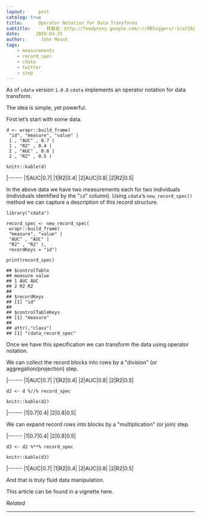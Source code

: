 ```yaml
---
layout:     post
catalog: true
title:      Operator Notation for Data Transforms
subtitle:      转载自：http://feedproxy.google.com/~r/RBloggers/~3/a7ZAixFa8pc/
date:      2019-03-25
author:      John Mount
tags:
    - measurements
    - record_spec
    - cdata
    - twitter
    - step
---
```






As of `cdata` version `1.0.8` `cdata` implements an operator notation for data transform.

The idea is simple, yet powerful.



First let’s start with some data.

```
d <- wrapr::build_frame(
 "id", "measure", "value" |
 1 , "AUC" , 0.7 |
 1 , "R2" , 0.4 |
 2 , "AUC" , 0.8 |
 2 , "R2" , 0.5 )

knitr::kable(d)
```

|------
|1|AUC|0.7|
|1|R2|0.4|
|2|AUC|0.8|
|2|R2|0.5|

In the above data we have two measurements each for two individuals (individuals identified by the "`id`" column). Using `cdata`‘s `new_record_spec()` method we can capture a description of this record structure.

```
library("cdata")

record_spec <- new_record_spec(
 wrapr::build_frame(
 "measure", "value" |
 "AUC" , "AUC" |
 "R2" , "R2" ),
 recordKeys = "id")

print(record_spec)
```

```
## $controlTable
## measure value
## 1 AUC AUC
## 2 R2 R2
## 
## $recordKeys
## [1] "id"
## 
## $controlTableKeys
## [1] "measure"
## 
## attr(,"class")
## [1] "cdata_record_spec"
```

Once we have this specification we can transform the data using operator notation.

We can collect the record blocks into rows by a "division" (or aggregation/projection) step.

|------
|1|AUC|0.7|
|1|R2|0.4|
|2|AUC|0.8|
|2|R2|0.5|

```
d2 <- d %//% record_spec

knitr::kable(d2)
```

|------
|1|0.7|0.4|
|2|0.8|0.5|

We can expand record rows into blocks by a "multiplication" (or join) step.

|------
|1|0.7|0.4|
|2|0.8|0.5|

```
d3 <- d2 %**% record_spec

knitr::kable(d3)
```

|------
|1|AUC|0.7|
|1|R2|0.4|
|2|AUC|0.8|
|2|R2|0.5|

And that is truly fluid data manipulation.

This article can be found in a vignette here.


*Related*








---
